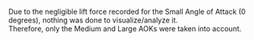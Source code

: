 Due to the negligible lift force recorded for the Small Angle of Attack (0 degrees), nothing was done to visualize/analyze it.  
Therefore, only the Medium and Large AOKs were taken into account. 